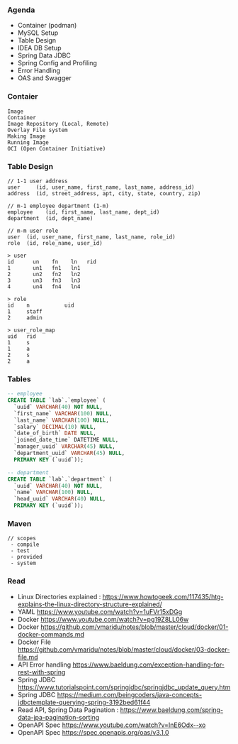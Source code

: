### Agenda
 - Container (podman)
 - MySQL Setup 
 - Table Design 
 - IDEA DB Setup 
 - Spring Data JDBC
 - Spring Config and Profiling 
 - Error Handling
 - OAS and Swagger 

### Contaier 
~~~
Image 
Container 
Image Repository (Local, Remote)
Overlay File system 
Making Image 
Running Image 
OCI (Open Container Initiative)
~~~

### Table Design 
~~~
// 1-1 user address
user     (id, user_name, first_name, last_name, address_id)
address  (id, street_address, apt, city, state, country, zip)

// m-1 employee department (1-m)
employee    (id, first_name, last_name, dept_id)
department  (id, dept_name)

// m-m user role 
user  (id, user_name, first_name, last_name, role_id)
role  (id, role_name, user_id)

> user
id      un    fn    ln   rid
1       un1   fn1   ln1  
2       un2   fn2   ln2  
3       un3   fn3   ln3  
4       un4   fn4   ln4   

> role 
id    n           uid
1     staff       
2     admin     

> user_role_map 
uid   rid 
1     s
1     a
2     s
2     a
~~~

### Tables
~~~ sql
-- employee
CREATE TABLE `lab`.`employee` (
  `uuid` VARCHAR(40) NOT NULL,
  `first_name` VARCHAR(100) NULL,
  `last_name` VARCHAR(100) NULL,
  `salary` DECIMAL(10) NULL,
  `date_of_birth` DATE NULL,
  `joined_date_time` DATETIME NULL,
  `manager_uuid` VARCHAR(45) NULL,
  `department_uuid` VARCHAR(45) NULL,
  PRIMARY KEY (`uuid`));

-- department 
CREATE TABLE `lab`.`department` (
  `uuid` VARCHAR(40) NOT NULL,
  `name` VARCHAR(100) NULL,
  `head_uuid` VARCHAR(40) NULL,
  PRIMARY KEY (`uuid`));
~~~

### Maven 
~~~
// scopes
 - compile 
 - test
 - provided 
 - system 
~~~

### Read 
 - Linux Directories explained : https://www.howtogeek.com/117435/htg-explains-the-linux-directory-structure-explained/
 - YAML https://www.youtube.com/watch?v=1uFVr15xDGg
 - Docker https://www.youtube.com/watch?v=pg19Z8LL06w
 - Docker https://github.com/vmaridu/notes/blob/master/cloud/docker/01-docker-commands.md
 - Docker File https://github.com/vmaridu/notes/blob/master/cloud/docker/03-docker-file.md
 - API Error handling https://www.baeldung.com/exception-handling-for-rest-with-spring
 - Spring JDBC https://www.tutorialspoint.com/springjdbc/springjdbc_update_query.htm
 - Spring JDBC https://medium.com/beingcoders/java-concepts-jdbctemplate-querying-spring-3192bed61f44
 - Read API, Spring Data Pagination : https://www.baeldung.com/spring-data-jpa-pagination-sorting
 - OpenAPI Spec https://www.youtube.com/watch?v=InE6Odx--xo
 - OpenAPI Spec https://spec.openapis.org/oas/v3.1.0